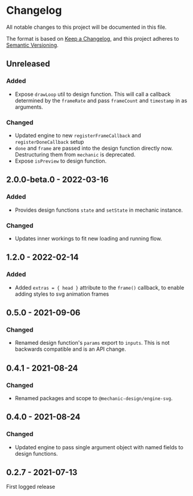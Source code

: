 # Changelog

All notable changes to this project will be documented in this file.

The format is based on [Keep a Changelog](https://keepachangelog.com/en/1.0.0/),
and this project adheres to [Semantic Versioning](https://semver.org/spec/v2.0.0.html).

## Unreleased

### Added

- Expose `drawLoop` util to design function. This will call a callback determined by the `frameRate` and pass `frameCount` and `timestamp` in as arguments.

### Changed

- Updated engine to new `registerFrameCallback` and `registerDoneCallback` setup
- `done` and `frame` are passed into the design function directly now. Destructuring them from `mechanic` is deprecated.
- Expose `isPreview` to design function.

## 2.0.0-beta.0 - 2022-03-16

### Added

- Provides design functions `state` and `setState` in mechanic instance.

### Changed

- Updates inner workings to fit new loading and running flow.

## 1.2.0 - 2022-02-14

### Added

- Added `extras = { head }` attribute to the `frame()` callback, to enable adding styles to svg animation frames

## 0.5.0 - 2021-09-06

### Changed

- Renamed design function's `params` export to `inputs`. This is not backwards compatible and is an API change.

## 0.4.1 - 2021-08-24

### Changed

- Renamed packages and scope to `@mechanic-design/engine-svg`.

## 0.4.0 - 2021-08-24

### Changed

- Updated engine to pass single argument object with named fields to design functions.

## 0.2.7 - 2021-07-13

First logged release
